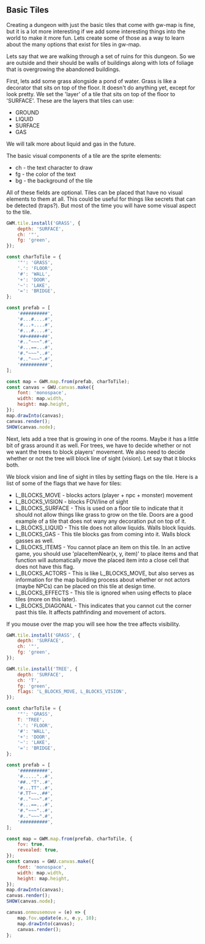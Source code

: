 ## Basic Tiles

Creating a dungeon with just the basic tiles that come with gw-map is fine, but it is a lot more interesting if we add some interesting things into the world to make it more fun. Lets create some of those as a way to learn about the many options that exist for tiles in gw-map.

Lets say that we are walking through a set of ruins for this dungeon. So we are outside and their should be walls of buildings along with lots of foliage that is overgrowing the abandoned buildings.

First, lets add some grass alongside a pond of water. Grass is like a decorator that sits on top of the floor. It doesn't do anything yet, except for look pretty. We set the 'layer' of a tile that sits on top of the floor to 'SURFACE'. These are the layers that tiles can use:

-   GROUND
-   LIQUID
-   SURFACE
-   GAS

We will talk more about liquid and gas in the future.

The basic visual components of a tile are the sprite elements:

-   ch - the text character to draw
-   fg - the color of the text
-   bg - the background of the tile

All of these fields are optional. Tiles can be placed that have no visual elements to them at all. This could be useful for things like secrets that can be detected (traps?). But most of the time you will have some visual aspect to the tile.

```js
GWM.tile.install('GRASS', {
    depth: 'SURFACE',
    ch: '"',
    fg: 'green',
});

const charToTile = {
    '"': 'GRASS',
    '.': 'FLOOR',
    '#': 'WALL',
    '+': 'DOOR',
    '~': 'LAKE',
    '=': 'BRIDGE',
};

const prefab = [
    '##########',
    '#...#....#',
    '#...+....#',
    '#...#....#',
    '##+####+##',
    '#.."~~~".#',
    '#...==...#',
    '#."~~~"..#',
    '#.."~~~".#',
    '##########',
];

const map = GWM.map.from(prefab, charToTile);
const canvas = GWU.canvas.make({
    font: 'monospace',
    width: map.width,
    height: map.height,
});
map.drawInto(canvas);
canvas.render();
SHOW(canvas.node);
```

Next, lets add a tree that is growing in one of the rooms. Maybe it has a little bit of grass around it as well. For trees, we have to decide whether or not we want the trees to block players' movement. We also need to decide whether or not the tree will block line of sight (vision). Let say that it blocks both.

We block vision and line of sight in tiles by setting flags on the tile. Here is a list of some of the flags that we have for tiles:

-   L_BLOCKS_MOVE - blocks actors (player + npc + monster) movement
-   L_BLOCKS_VISION - blocks FOV/line of sight
-   L_BLOCKS_SURFACE - This is used on a floor tile to indicate that it should not allow things like grass to grow on the tile. Doors are a good example of a tile that does not wany any decoration put on top of it.
-   L_BLOCKS_LIQUID - This tile does not allow liquids. Walls block liquids.
-   L_BLOCKS_GAS - This tile blocks gas from coming into it. Walls block gasses as well.
-   L_BLOCKS_ITEMS - You cannot place an item on this tile. In an active game, you should use 'placeItemNear(x, y, item)' to place items and that function will automatically move the placed item into a close cell that does not have this flag.
-   L_BLOCKS_ACTORS - This is like L_BLOCKS_MOVE, but also serves as information for the map building process about whether or not actors (maybe NPCs) can be placed on this tile at design time.
-   L_BLOCKS_EFFECTS - This tile is ignored when using effects to place tiles (more on this later).
-   L_BLOCKS_DIAGONAL - This indicates that you cannot cut the corner past this tile. It affects pathfinding and movement of actors.

If you mouse over the map you will see how the tree affects visibility.

```js
GWM.tile.install('GRASS', {
    depth: 'SURFACE',
    ch: '"',
    fg: 'green',
});

GWM.tile.install('TREE', {
    depth: 'SURFACE',
    ch: 'T',
    fg: 'green',
    flags: 'L_BLOCKS_MOVE, L_BLOCKS_VISION',
});

const charToTile = {
    '"': 'GRASS',
    T: 'TREE',
    '.': 'FLOOR',
    '#': 'WALL',
    '+': 'DOOR',
    '~': 'LAKE',
    '=': 'BRIDGE',
};

const prefab = [
    '##########',
    '#....."..#',
    '##.."T"..#',
    '#...TT"..#',
    '#.TT~~..##',
    '#.."~~~".#',
    '#...==...#',
    '#."~~~"..#',
    '#.."~~~".#',
    '##########',
];

const map = GWM.map.from(prefab, charToTile, {
    fov: true,
    revealed: true,
});
const canvas = GWU.canvas.make({
    font: 'monospace',
    width: map.width,
    height: map.height,
});
map.drawInto(canvas);
canvas.render();
SHOW(canvas.node);

canvas.onmousemove = (e) => {
    map.fov.update(e.x, e.y, 10);
    map.drawInto(canvas);
    canvas.render();
};
```
